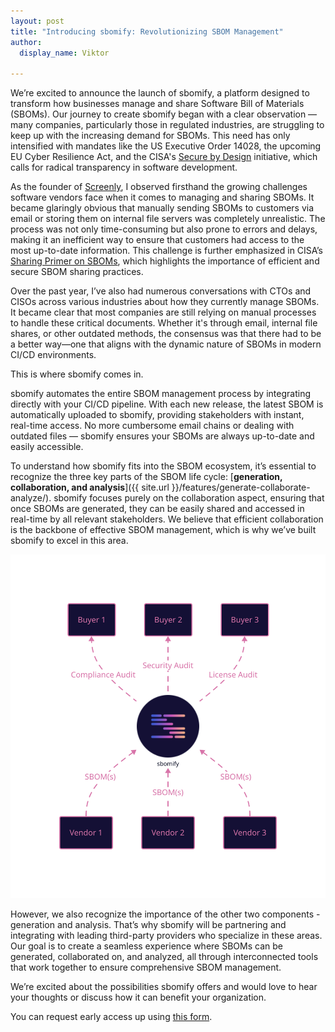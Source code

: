 ```yaml
---
layout: post
title: "Introducing sbomify: Revolutionizing SBOM Management"
author:
  display_name: Viktor

---
```


We’re excited to announce the launch of sbomify, a platform designed to transform how businesses manage and share Software Bill of Materials (SBOMs). Our journey to create sbomify began with a clear observation — many companies, particularly those in regulated industries, are struggling to keep up with the increasing demand for SBOMs. This need has only intensified with mandates like the US Executive Order 14028, the upcoming EU Cyber Resilience Act, and the CISA's [Secure by Design](https://www.cisa.gov/securebydesign) initiative, which calls for radical transparency in software development.

As the founder of [Screenly](https://www.screenly.io), I observed firsthand the growing challenges software vendors face when it comes to managing and sharing SBOMs. It became glaringly obvious that manually sending SBOMs to customers via email or storing them on internal file servers was completely unrealistic. The process was not only time-consuming but also prone to errors and delays, making it an inefficient way to ensure that customers had access to the most up-to-date information. This challenge is further emphasized in CISA’s [Sharing Primer on SBOMs](https://www.cisa.gov/sites/default/files/publications/Sharing-SBOMs-Primer-CISA-508.pdf), which highlights the importance of efficient and secure SBOM sharing practices.

Over the past year, I’ve also had numerous conversations with CTOs and CISOs across various industries about how they currently manage SBOMs. It became clear that most companies are still relying on manual processes to handle these critical documents. Whether it's through email, internal file shares, or other outdated methods, the consensus was that there had to be a better way—one that aligns with the dynamic nature of SBOMs in modern CI/CD environments.

This is where sbomify comes in.

sbomify automates the entire SBOM management process by integrating directly with your CI/CD pipeline. With each new release, the latest SBOM is automatically uploaded to sbomify, providing stakeholders with instant, real-time access. No more cumbersome email chains or dealing with outdated files — sbomify ensures your SBOMs are always up-to-date and easily accessible.

To understand how sbomify fits into the SBOM ecosystem, it’s essential to recognize the three key parts of the SBOM life cycle: [**generation, collaboration, and analysis**]({{ site.url }}/features/generate-collaborate-analyze/). sbomify focuses purely on the collaboration aspect, ensuring that once SBOMs are generated, they can be easily shared and accessed in real-time by all relevant stakeholders. We believe that efficient collaboration is the backbone of effective SBOM management, which is why we’ve built sbomify to excel in this area.

![SBOM hub](/assets/images/site/marketplace.svg)

However, we also recognize the importance of the other two components - generation and analysis. That’s why sbomify will be partnering and integrating with leading third-party providers who specialize in these areas. Our goal is to create a seamless experience where SBOMs can be generated, collaborated on, and analyzed, all through interconnected tools that work together to ensure comprehensive SBOM management.

We’re excited about the possibilities sbomify offers and would love to hear your thoughts or discuss how it can benefit your organization.

You can request early access up using [this form](https://docs.google.com/forms/d/e/1FAIpQLSe1-SCbmyPnhHxP1RHIYi4iKP2CLy6SXcqFOP1i7B8VHZJYkw/viewform?usp=sf_link).
